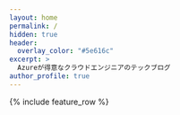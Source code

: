 ```yaml
---
layout: home
permalink: /
hidden: true
header:
  overlay_color: "#5e616c"
excerpt: >
  Azureが得意なクラウドエンジニアのテックブログ
author_profile: true
---
```


{% include feature_row %}
